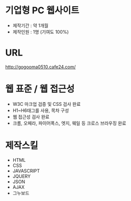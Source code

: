 # 기업형 PC 웹사이트
<ul>
  <li>제작기간 : 약 1개월</li>
  <li>제작인원 : 1명 (기여도 100%)</li>
</ul>

# URL
http://gogooma0510.cafe24.com/

# 웹 표준 / 웹 접근성
<ul>
  <li>W3C 마크업 검증 및 CSS 검사 완료</li>
  <li>H1~H6태그를 사용, 목차 구성</li>
  <li>웹 접근성 검사 완료</li>
  <li>크롬, 오페라, 파이어폭스, 엣지, 웨일 등 크로스 브라우징 완료</li>
</ul>

# 제작스킬
<ul>
  <li>HTML</li>
  <li>CSS</li>
  <li>JAVASCRIPT</li>
  <li>JQUERY</li>
  <li>JSON</li>
  <li>AJAX</li>
  <li>그누보드</li>
</ul>
